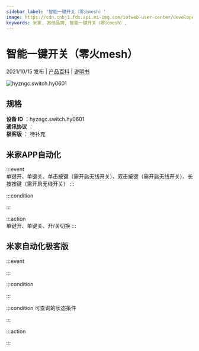 ```yaml
---
sidebar_label: '智能一键开关（零火mesh）'
image: https://cdn.cnbj1.fds.api.mi-img.com/iotweb-user-center/developer_16790698104720xNYPQEk.png?GalaxyAccessKeyId=AKVGLQWBOVIRQ3XLEW&Expires=9223372036854775807&Signature=0z7I84Kruh2d6lNInCYv4E5C6QY=
keywords: 米家, 其他品牌, 智能一键开关（零火mesh）, 
---
```

# 智能一键开关（零火mesh）

2021/10/15 发布 | [产品百科](https://home.mi.com/webapp/content/baike/product/index.html?model=hyzngc.switch.hy0601/) | [说明书](https://home.mi.com/views/introduction.html?model=hyzngc.switch.hy0601&region=cn)

![hyzngc.switch.hy0601](https://cdn.cnbj1.fds.api.mi-img.com/iotweb-user-center/developer_16790698104720xNYPQEk.png?GalaxyAccessKeyId=AKVGLQWBOVIRQ3XLEW&Expires=9223372036854775807&Signature=0z7I84Kruh2d6lNInCYv4E5C6QY=)

## 规格  
> 
**设备 ID** ：hyzngc.switch.hy0601  
**通讯协议** ：  
**极客版**  ： 待补充 


## 米家APP自动化  

:::event  
单键开、单键关、单击按键（需开启无线开关）、双击按键（需开启无线开关）、长按按键（需开启无线开关）
:::

:::condition  

:::

:::action   
单键开、单键关、开/关切换
:::

## 米家自动化极客版  

:::event  

:::

:::condition  

:::

:::condition 可查询的状态条件  

:::

:::action  

:::

        
